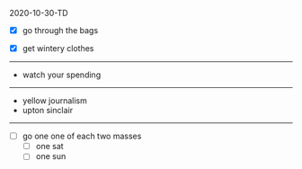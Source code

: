 2020-10-30-TD

- [x] go through the bags
- [x] get wintery clothes





---


- watch your spending




-----

- yellow journalism
- upton sinclair



---


- [ ] go one one of each two masses
  - [ ] one sat 
  - [ ] one sun
